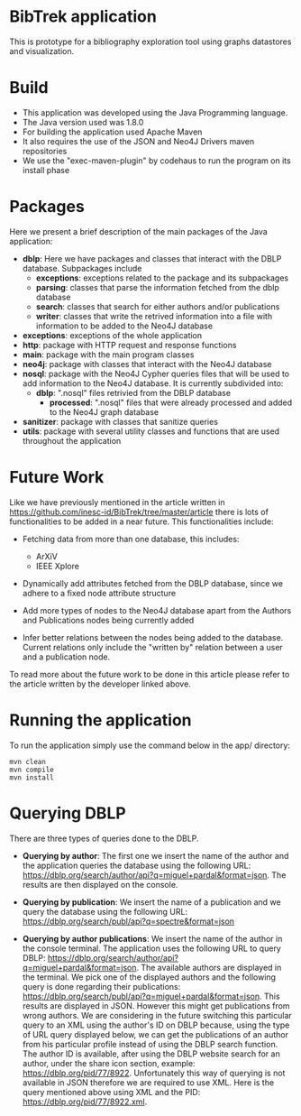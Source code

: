 # BibTrek application

This is prototype for a bibliography exploration tool using graphs datastores and visualization.

# Build

- This application was developed using the Java Programming language.
- The Java version used was 1.8.0
- For building the application used Apache Maven
- It also requires the use of the JSON and Neo4J Drivers maven repositories
- We use the "exec-maven-plugin" by codehaus to run the program on its install phase

# Packages

Here we present a brief description of the main packages of the Java application:

- **dblp**: Here we have packages and classes that interact with the DBLP database. Subpackages include
  - **exceptions**: exceptions related to the package and its subpackages
  - **parsing**: classes that parse the information fetched from the dblp database
  - **search**: classes that search for either authors and/or publications
  - **writer**: classes that write the retrived information into a file with information to be added to the Neo4J database
- **exceptions**: exceptions of the whole application
- **http**: package with HTTP request and response functions
- **main**: package with the main program classes
- **neo4j**: package with classes that interact with the Neo4J database
- **nosql**: package with the Neo4J Cypher queries files that will be used to add information to the Neo4J database. It is currently subdivided into:
  - **dblp**: ".nosql" files retrivied from the DBLP database
    - **processed**: ".nosql" files that were already processed and added to the Neo4J graph database
- **sanitizer**: package with classes that sanitize queries
- **utils**: package with several utility classes and functions that are used throughout the application

# Future Work

Like we have previously mentioned in the article written in <https://github.com/inesc-id/BibTrek/tree/master/article> there is lots of functionalities to be added in a near future. This functionalities include:

- Fetching data from more than one database, this includes:
  - ArXiV
  - IEEE Xplore

- Dynamically add attributes fetched from the DBLP database, since we adhere to a fixed node attribute structure

- Add more types of nodes to the Neo4J database apart from the Authors and Publications nodes being currently added

- Infer better relations between the nodes being added to the database. Current relations only include the "written by" relation between a user and a publication node.

To read more about the future work to be done in this article please refer to the article written by the developer linked above.

# Running the application

To run the application simply use the command below in the app/ directory:
    
    mvn clean
    mvn compile
    mvn install 


# Querying DBLP

There are three types of queries done to the DBLP. 

- **Querying by author**: The first one we insert the name of the author and the application queries the database using the following URL: <https://dblp.org/search/author/api?q=miguel+pardal&format=json>. The results are then displayed on the console.

- **Querying by publication**: We insert the name of a publication and we query the database using the following URL: <https://dblp.org/search/publ/api?q=spectre&format=json>

- **Querying by author publications**: We insert the name of the author in the console terminal. The application uses the following URL to query DBLP: <https://dblp.org/search/author/api?q=miguel+pardal&format=json>. The available authors are displayed in the terminal. We pick one of the displayed authors and the following query is done regarding their publications: <https://dblp.org/search/publ/api?q=miguel+pardal&format=json>. This results are displayed in JSON. However this might get publications from wrong authors. We are considering in the future switching this particular query to an XML using the author's ID on DBLP because, using the type of URL query displayed below, we can get the publications of an author from his particular profile instead of using the DBLP search function. The author ID is available, after using the DBLP website search for an author, under the share icon section, example: <https://dblp.org/pid/77/8922>. Unfortunately this way of querying is not available in JSON therefore we are required to use XML. Here is the query mentioned above using XML and the PID: <https://dblp.org/pid/77/8922.xml>.






